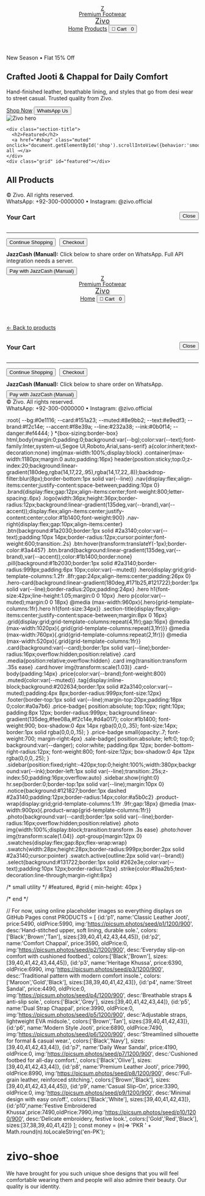 <!-- =========================
ZIVO — GITHUB PAGES FIX
Files included in this single doc:
1) index.html
2) product.html
3) style.css
4) products.js

HOW TO USE (GitHub):
- In your repo zivo-maker/zivo-shoe create/replace these 4 files at the ROOT of the repo.
- No local images needed right now — we use online placeholders so the site always shows correctly.
- Later, when you upload real images to /images, just change IMG URLs inside products.js
========================= -->

<!-- =========================
1) index.html
========================= -->
<!DOCTYPE html>
<html lang="en">
<head>
  <meta charset="UTF-8"/>
  <meta name="viewport" content="width=device-width, initial-scale=1"/>
  <title>Zivo — Premium Footwear</title>
  <meta name="description" content="Zivo — Premium jooti & chappal. Shop online."/>
  <link rel="stylesheet" href="style.css"/>
  <link rel="preconnect" href="https://www.paypal.com"/>
</head>
<body>
<header>
  <div class="container nav">
    <a class="brand" href="index.html">
      <div class="logo">Z</div>
      <div>
        <div style="font-size:14px;color:var(--muted);line-height:1">Premium Footwear</div>
        <div style="font-size:18px;letter-spacing:.6px">Zivo</div>
      </div>
    </a>
    <div class="nav-right">
      <a class="btn" href="index.html">Home</a>
      <a class="btn" href="#shop" onclick="document.getElementById('shop').scrollIntoView({behavior:'smooth'})">Products</a>
      <button class="btn brand" onclick="toggleCart()">🛒 Cart <span id="cart-count" class="pill" style="margin-left:8px">0</span></button>
    </div>
  </div>
</header>

<main class="container">
  <section id="home">
    <div class="hero">
      <div class="hero-card">
        <span class="tag">New Season • Flat 15% Off</span>
        <h1>Crafted Jooti & Chappal for Daily Comfort</h1>
        <p>Hand-finished leather, breathable lining, and styles that go from desi wear to street casual. Trusted quality from Zivo.</p>
        <div class="nav-right">
          <a class="btn brand" href="#shop" onclick="document.getElementById('shop').scrollIntoView({behavior:'smooth'})">Shop Now</a>
          <button class="btn" onclick="whatsapp()">WhatsApp Us</button>
        </div>
      </div>
      <img class="card" src="https://picsum.photos/seed/zivo-hero/1200/900" alt="Zivo hero">
    </div>

    <div class="section-title">
      <h2>Featured</h2>
      <a href="#shop" class="muted" onclick="document.getElementById('shop').scrollIntoView({behavior:'smooth'})">View all →</a>
    </div>
    <div class="grid" id="featured"></div>
  </section>

  <section id="shop">
    <div class="section-title"><h2>All Products</h2></div>
    <div class="grid" id="grid"></div>
  </section>
</main>

<footer class="footer container">
  <div class="nav-right" style="justify-content:space-between;flex-wrap:wrap;width:100%">
    <div>© <span id="year"></span> Zivo. All rights reserved.</div>
    <div class="muted">WhatsApp: +92-300-0000000 • Instagram: @zivo.official</div>
  </div>
</footer>

<!-- Cart sidebar -->
<aside id="cart" class="sidebar">
  <div style="display:flex;justify-content:space-between;align-items:center">
    <h3>Your Cart</h3>
    <button class="btn" onclick="toggleCart()">Close</button>
  </div>
  <div id="cartItems" style="margin-top:10px"></div>
  <hr class="sep"/>
  <div id="cartTotals"></div>
  <div style="display:flex;gap:10px;margin-top:10px">
    <button class="btn" onclick="toggleCart()">Continue Shopping</button>
    <button class="btn brand" onclick="checkout()">Checkout</button>
  </div>
  <div id="paypal-container" style="margin-top:12px"></div>
  <div class="notice" style="margin-top:10px">
    <b>JazzCash (Manual):</b> Click below to share order on WhatsApp. Full API integration needs a server.
    <div style="margin-top:8px">
      <button class="btn" onclick="jazzcash()">Pay with JazzCash (Manual)</button>
    </div>
  </div>
</aside>

<script src="products.js"></script>
<script>
// === Simple cart helpers (localStorage) ===
const CART_KEY = 'zivo_cart_v2';
const getCart = ()=> JSON.parse(localStorage.getItem(CART_KEY)||'[]');
const setCart = (c)=> localStorage.setItem(CART_KEY, JSON.stringify(c));
const cartCount = ()=> getCart().reduce((a,b)=>a+b.qty,0);
function addToCartItem({id,qty=1,size=null,color=null}){
  const c = getCart();
  const key = id + '|' + (size??'') + '|' + (color??'');
  const found = c.find(x=> x.key===key);
  if(found) found.qty += qty; else c.push({key, id, qty, size, color});
  setCart(c);
}
function removeCartIndex(i){ const c = getCart(); c.splice(i,1); setCart(c); }

const $=s=>document.querySelector(s);
function whatsapp(){
  const msg = encodeURIComponent('Hi Zivo, I want to place an order.');
  window.open('https://wa.me/923000000000?text='+msg,'_blank');
}
function money(n){ return 'PKR ' + Math.round(n).toLocaleString('en-PK'); }
function updateCartCount(){ $('#cart-count').textContent = cartCount(); }
function toggleCart(forceOpen=false){ const sb=$('#cart'); if(forceOpen){sb.classList.add('show'); renderCart(); return;} sb.classList.toggle('show'); renderCart(); }
function renderCart(){
  const c = getCart(); if(!c.length){ $('#cartItems').innerHTML='<div class="notice">Your cart is empty.</div>'; $('#cartTotals').innerHTML=''; $('#paypal-container').innerHTML=''; updateCartCount(); return; }
  let html=''; let total=0;
  c.forEach((it,idx)=>{ const p = PRODUCTS.find(x=>x.id===it.id); const line=p.price*it.qty; total+=line; html+=`<div style="display:flex;gap:10px;align-items:center;margin:8px 0">
    <img src="${p.img}" style="width:60px;height:60px;object-fit:cover;border-radius:10px">
    <div style="flex:1"><div><b>${p.name}</b></div><div class="muted">Qty ${it.qty}${it.size? ' • EU '+it.size:''}${it.color? ' • '+it.color:''}</div></div>
    <div>${money(line)}</div>
    <button class="btn" onclick="removeItem(${idx})">×</button>
  </div>`; });
  $('#cartItems').innerHTML=html; const shipping = total>15000?0:300;
  $('#cartTotals').innerHTML = `<div style="display:flex;justify-content:space-between"><span class="muted">Subtotal</span><span>${money(total)}</span></div>
  <div style="display:flex;justify-content:space-between"><span class="muted">Shipping</span><span>${shipping?money(shipping):'Free'}</span></div>
  <div style="display:flex;justify-content:space-between;font-weight:800"><span>Total</span><span>${money(total+shipping)}</span></div>`;
  updateCartCount();
}
function removeItem(i){ removeCartIndex(i); renderCart(); }

function renderCard(p){
  const sale = p.oldPrice && p.oldPrice>p.price;
  return `<div class="card">
    ${sale?'<div class="sale-badge">SALE</div>':''}
    <div class="media">
      <img src="${p.img}" alt="${p.name}">
      <div class="price-badge"><small>PKR</small>${Math.round(p.price).toLocaleString('en-PK')}</div>
    </div>
    <div class="card-body">
      <div style="display:flex;justify-content:space-between;align-items:center">
        <h3 style="margin:0;font-size:18px">${p.name}</h3>
        <span class="tag">Zivo</span>
      </div>
      <p class="muted" style="margin:6px 0">${p.desc}</p>
      <div style="display:flex;justify-content:space-between;align-items:center">
        <div>${sale?'<span class="strike">'+money(p.oldPrice)+'</span>':''}<span class="price">${money(p.price)}</span></div>
        <a class="btn brand" href="product.html?id=${p.id}">View</a>
      </div>
    </div>
  </div>`;
}
function renderFeatured(){ document.getElementById('featured').innerHTML = PRODUCTS.slice(0,4).map(renderCard).join(''); }
function renderGrid(){ document.getElementById('grid').innerHTML = PRODUCTS.map(renderCard).join(''); }

function checkout(){
  const c = getCart(); if(!c.length){ alert('Cart is empty'); return; }
  if(window.paypal){
    const sub = c.reduce((s,it)=> s + (PRODUCTS.find(p=>p.id===it.id).price*it.qty),0);
    const grand = sub + (sub>15000?0:300);
    document.getElementById('paypal-container').innerHTML='';
    paypal.Buttons({
      style:{layout:'horizontal',shape:'rect',label:'paypal'},
      createOrder: (data, actions)=> actions.order.create({purchase_units:[{amount:{value:(grand/280).toFixed(2)}}]}),
      onApprove: async (data, actions)=>{ const details = await actions.order.capture(); alert('Payment successful! Order ID: '+details.id); localStorage.removeItem(CART_KEY); renderCart(); },
      onError: (err)=>{ console.error(err); alert('PayPal error. Please try again.'); }
    }).render('#paypal-container');
    toggleCart(true);
  }else{ alert('PayPal SDK not loaded.'); }
}
function jazzcash(){
  const c = getCart(); if(!c.length){ alert('Cart is empty'); return; }
  const order = c.map(it=>{ const p = PRODUCTS.find(x=>x.id===it.id); return {name:p.name, qty:it.qty, price:p.price, size:it.size, color:it.color}; });
  const msg = encodeURIComponent('New JazzCash order for Zivo:%0A'+JSON.stringify(order,null,2));
  window.open('https://wa.me/923000000000?text='+msg,'_blank');
}
(function init(){ document.getElementById('year').textContent = new Date().getFullYear(); renderFeatured(); renderGrid(); updateCartCount(); })();
</script>
<script src="https://www.paypal.com/sdk/js?client-id=sb&currency=USD"></script>
</body>
</html>

<!-- =========================
2) product.html
========================= -->
<!DOCTYPE html>
<html lang="en">
<head>
  <meta charset="UTF-8"/>
  <meta name="viewport" content="width=device-width, initial-scale=1"/>
  <title>Zivo — Product</title>
  <link rel="stylesheet" href="style.css"/>
  <link rel="preconnect" href="https://www.paypal.com"/>
</head>
<body>
<header>
  <div class="container nav">
    <a class="brand" href="index.html">
      <div class="logo">Z</div>
      <div>
        <div style="font-size:14px;color:var(--muted);line-height:1">Premium Footwear</div>
        <div style="font-size:18px;letter-spacing:.6px">Zivo</div>
      </div>
    </a>
    <div class="nav-right">
      <a class="btn" href="index.html">Home</a>
      <button class="btn brand" onclick="toggleCart()">🛒 Cart <span id="cart-count" class="pill" style="margin-left:8px">0</span></button>
    </div>
  </div>
</header>

<main class="container">
  <a href="index.html" class="muted">← Back to products</a>
  <div class="product-wrap" id="wrap" style="margin-top:10px"></div>
</main>

<aside id="cart" class="sidebar">
  <div style="display:flex;justify-content:space-between;align-items:center">
    <h3>Your Cart</h3>
    <button class="btn" onclick="toggleCart()">Close</button>
  </div>
  <div id="cartItems" style="margin-top:10px"></div>
  <hr class="sep"/>
  <div id="cartTotals"></div>
  <div style="display:flex;gap:10px;margin-top:10px">
    <button class="btn" onclick="toggleCart()">Continue Shopping</button>
    <button class="btn brand" onclick="checkout()">Checkout</button>
  </div>
  <div id="paypal-container" style="margin-top:12px"></div>
  <div class="notice" style="margin-top:10px">
    <b>JazzCash (Manual):</b> Click below to share order on WhatsApp.
    <div style="margin-top:8px"><button class="btn" onclick="jazzcash()">Pay with JazzCash (Manual)</button></div>
  </div>
</aside>

<footer class="footer container">
  <div class="nav-right" style="justify-content:space-between;flex-wrap:wrap;width:100%">
    <div>© <span id="year"></span> Zivo. All rights reserved.</div>
    <div class="muted">WhatsApp: +92-300-0000000 • Instagram: @zivo.official</div>
  </div>
</footer>

<script src="products.js"></script>
<script>
// cart helpers
const CART_KEY = 'zivo_cart_v2';
const getCart = ()=> JSON.parse(localStorage.getItem(CART_KEY)||'[]');
const setCart = (c)=> localStorage.setItem(CART_KEY, JSON.stringify(c));
const cartCount = ()=> getCart().reduce((a,b)=>a+b.qty,0);
function addToCartItem({id,qty=1,size=null,color=null}){ const c=getCart(); const key=id+'|'+(size??'')+'|'+(color??''); const f=c.find(x=>x.key===key); if(f) f.qty+=qty; else c.push({key,id,qty,size,color}); setCart(c);} 
function removeCartIndex(i){ const c=getCart(); c.splice(i,1); setCart(c);} 
const $=s=>document.querySelector(s);
function money(n){ return 'PKR ' + Math.round(n).toLocaleString('en-PK'); }
function updateCartCount(){ document.getElementById('cart-count').textContent = cartCount(); }
function toggleCart(forceOpen=false){ const sb=document.getElementById('cart'); if(forceOpen){sb.classList.add('show'); renderCart(); return;} sb.classList.toggle('show'); renderCart(); }
function renderCart(){ const c=getCart(); if(!c.length){ document.getElementById('cartItems').innerHTML='<div class="notice">Your cart is empty.</div>'; document.getElementById('cartTotals').innerHTML=''; document.getElementById('paypal-container').innerHTML=''; updateCartCount(); return;} let html=''; let total=0; c.forEach((it,idx)=>{ const p=PRODUCTS.find(x=>x.id===it.id); const line=p.price*it.qty; total+=line; html+=`<div style="display:flex;gap:10px;align-items:center;margin:8px 0"><img src="${p.img}" style="width:60px;height:60px;object-fit:cover;border-radius:10px"><div style="flex:1"><div><b>${p.name}</b></div><div class=muted>Qty ${it.qty}${it.size? ' • EU '+it.size:''}${it.color? ' • '+it.color:''}</div></div><div>${money(line)}</div><button class=btn onclick="removeItem(${idx})">×</button></div>`; }); document.getElementById('cartItems').innerHTML=html; const shipping= total>15000?0:300; document.getElementById('cartTotals').innerHTML=`<div style="display:flex;justify-content:space-between"><span class=muted>Subtotal</span><span>${money(total)}</span></div><div style="display:flex;justify-content:space-between"><span class=muted>Shipping</span><span>${shipping?money(shipping):'Free'}</span></div><div style="display:flex;justify-content:space-between;font-weight:800"><span>Total</span><span>${money(total+shipping)}</span></div>`; updateCartCount(); }
function removeItem(i){ removeCartIndex(i); renderCart(); }
function getParam(name){ return new URLSearchParams(location.search).get(name); }
function renderDetail(){
  const id = getParam('id') || 'p1';
  const p = PRODUCTS.find(x=>x.id===id) || PRODUCTS[0];
  const sale = p.oldPrice && p.oldPrice>p.price;
  const wrap = document.getElementById('wrap');
  const colorSwatches = p.colors.map((c,i)=>`<div class=swatch data-color="${c}" title="${c}" style="background:${c.toLowerCase()};${i===0?'outline:2px solid var(--brand)':''}"></div>`).join('');
  const sizeOpts = p.sizes.map(s=>`<option value="${s}">EU ${s}</option>`).join('');
  wrap.innerHTML = `
    <div class="photo">
      ${sale?'<div class="sale-badge">SALE</div>':''}
      <img src="${p.img}" alt="${p.name}">
      <div class="price-badge" style="position:absolute;top:10px;right:10px"><small>PKR</small>${Math.round(p.price).toLocaleString('en-PK')}</div>
    </div>
    <div>
      <h2 style="margin:0 0 8px">${p.name}</h2>
      <div style="margin-bottom:10px">${sale?'<span class="strike">'+money(p.oldPrice)+'</span>':''}<span class="price" style="font-size:20px">${money(p.price)}</span></div>
      <p class="muted">${p.desc}</p>
      <div class="opt-group"><div class="muted" style="margin-bottom:6px">Color</div><div class="swatches" id="swatches">${colorSwatches}</div></div>
      <div class="opt-group"><div class="muted" style="margin-bottom:6px">Size</div><select id="size" class="select">${sizeOpts}</select></div>
      <div class="opt-group"><label class="muted" for="qty">Quantity</label><input id="qty" type="number" min="1" value="1" class="select" style="width:120px"/></div>
      <div style="display:flex;gap:10px;margin-top:10px;flex-wrap:wrap">
        <button class="btn" id="add">Add to Cart</button>
        <button class="btn brand" id="buy">Buy Now</button>
      </div>
    </div>`;
  const sw = document.getElementById('swatches').querySelectorAll('.swatch');
  let chosenColor = p.colors[0];
  sw.forEach(el=> el.addEventListener('click', ()=>{ sw.forEach(s=>s.classList.remove('active')); el.classList.add('active'); chosenColor = el.getAttribute('data-color'); }));
  document.getElementById('add').addEventListener('click', ()=>{ const size = document.getElementById('size').value; const qty = Math.max(1, parseInt(document.getElementById('qty').value||'1')); addToCartItem({id:p.id, qty, size, color:chosenColor}); toggleCart(true); });
  document.getElementById('buy').addEventListener('click', ()=>{ const size = document.getElementById('size').value; const qty = Math.max(1, parseInt(document.getElementById('qty').value||'1')); const key = p.id + '|' + size + '|' + chosenColor; const item = {key, id:p.id, qty, size, color:chosenColor}; localStorage.setItem('zivo_cart_v2', JSON.stringify([item])); checkout(); });
}
function checkout(){ const c=getCart(); if(!c.length){ alert('Cart is empty'); return; } if(window.paypal){ const sub=c.reduce((s,it)=> s + (PRODUCTS.find(p=>p.id===it.id).price*it.qty),0); const grand=sub+(sub>15000?0:300); document.getElementById('paypal-container').innerHTML=''; paypal.Buttons({ style:{layout:'horizontal',shape:'rect',label:'paypal'}, createOrder:(data,actions)=> actions.order.create({purchase_units:[{amount:{value:(grand/280).toFixed(2)}}]}), onApprove: async (data,actions)=>{ const d=await actions.order.capture(); alert('Payment successful! Order ID: '+d.id); localStorage.removeItem('zivo_cart_v2'); renderCart(); }, onError:(err)=>{ console.error(err); alert('PayPal error. Please try again.'); } }).render('#paypal-container'); toggleCart(true);} else { alert('PayPal SDK not loaded.'); } }
function jazzcash(){ const c=getCart(); if(!c.length){ alert('Cart is empty'); return; } const order=c.map(it=>{ const p=PRODUCTS.find(x=>x.id===it.id); return {name:p.name, qty:it.qty, price:p.price, size:it.size, color:it.color}; }); const msg=encodeURIComponent('New JazzCash order for Zivo:%0A'+JSON.stringify(order,null,2)); window.open('https://wa.me/923000000000?text='+msg,'_blank'); }
document.getElementById('year').textContent = new Date().getFullYear(); renderDetail(); updateCartCount();
</script>
<script src="https://www.paypal.com/sdk/js?client-id=sb&currency=USD"></script>
</body>
</html>

<!-- =========================
3) style.css
========================= -->
:root{ --bg:#0e1116; --card:#151a23; --muted:#8e9bb2; --text:#e9edf3; --brand:#f2c14e; --accent:#f8e39a; --line:#232a38; --ink:#0b0f14; --danger:#ef4444; }
*{box-sizing:border-box}
html,body{margin:0;padding:0;background:var(--bg);color:var(--text);font-family:Inter,system-ui,Segoe UI,Roboto,Arial,sans-serif}
a{color:inherit;text-decoration:none}
img{max-width:100%;display:block}
.container{max-width:1180px;margin:0 auto;padding:16px}
header{position:sticky;top:0;z-index:20;background:linear-gradient(180deg,rgba(14,17,22,.95),rgba(14,17,22,.8));backdrop-filter:blur(8px);border-bottom:1px solid var(--line)}
.nav{display:flex;align-items:center;justify-content:space-between;padding:10px 0}
.brand{display:flex;gap:12px;align-items:center;font-weight:800;letter-spacing:.6px}
.logo{width:36px;height:36px;border-radius:12px;background:linear-gradient(135deg,var(--brand),var(--accent));display:flex;align-items:center;justify-content:center;color:#1b1400;font-weight:900}
.nav-right{display:flex;gap:10px;align-items:center}
.btn{background:#1a2030;border:1px solid #2a3140;color:var(--text);padding:10px 14px;border-radius:12px;cursor:pointer;font-weight:600;transition:.2s}
.btn:hover{transform:translateY(-1px);border-color:#3a4457}
.btn.brand{background:linear-gradient(135deg,var(--brand),var(--accent));color:#1b1400;border:none}
.pill{background:#1b2030;border:1px solid #2a3140;border-radius:999px;padding:6px 10px;color:var(--muted)}
.hero{display:grid;grid-template-columns:1.2fr .8fr;gap:24px;align-items:center;padding:26px 0}
.hero-card{background:linear-gradient(180deg,#171b25,#121722);border:1px solid var(--line);border-radius:20px;padding:24px}
.hero h1{font-size:42px;line-height:1.05;margin:0 0 10px}
.hero p{color:var(--muted);margin:0 0 18px}
@media (max-width:960px){.hero{grid-template-columns:1fr}.hero h1{font-size:34px}}
.section-title{display:flex;align-items:center;justify-content:space-between;margin:8px 0 16px}
.grid{display:grid;grid-template-columns:repeat(4,1fr);gap:16px}
@media (max-width:1020px){.grid{grid-template-columns:repeat(3,1fr)}}
@media (max-width:760px){.grid{grid-template-columns:repeat(2,1fr)}}
@media (max-width:520px){.grid{grid-template-columns:1fr}}
.card{background:var(--card);border:1px solid var(--line);border-radius:16px;overflow:hidden;position:relative}
.card .media{position:relative;overflow:hidden}
.card img{transition:transform .35s ease}
.card:hover img{transform:scale(1.03)}
.card-body{padding:14px}
.price{color:var(--brand);font-weight:800}
.muted{color:var(--muted)}
.tag{display:inline-block;background:#202634;border:1px solid #2a3140;color:var(--muted);padding:4px 8px;border-radius:999px;font-size:12px}
.footer{border-top:1px solid var(--line);margin-top:20px;padding:18px 0;color:#a0a7b6}
.price-badge{ position:absolute; top:10px; right:10px; padding:8px 12px; border-radius:999px; background:linear-gradient(135deg,#fee08a,#f2c14e,#d4a017); color:#1b1400; font-weight:900; box-shadow:0 4px 14px rgba(0,0,0,.35); font-size:14px; border:1px solid rgba(0,0,0,.15); }
.price-badge small{opacity:.7; font-weight:700; margin-right:4px}
.sale-badge{ position:absolute; left:0; top:0; background:var(--danger); color:white; padding:6px 12px; border-bottom-right-radius:12px; font-weight:800; font-size:12px; box-shadow:0 4px 12px rgba(0,0,0,.25); }
.sidebar{position:fixed;right:-420px;top:0;height:100%;width:380px;background:var(--ink);border-left:1px solid var(--line);transition:.25s;z-index:50;padding:16px;overflow:auto}
.sidebar.show{right:0}
hr.sep{border:0;border-top:1px solid var(--line);margin:10px 0}
.notice{background:#121827;border:1px dashed #2a3140;padding:12px;border-radius:14px;color:#a5b0c2}
.product-wrap{display:grid;grid-template-columns:1.1fr .9fr;gap:18px}
@media (max-width:900px){.product-wrap{grid-template-columns:1fr}}
.photo{background:var(--card);border:1px solid var(--line);border-radius:16px;overflow:hidden;position:relative}
.photo img{width:100%;display:block;transition:transform .3s ease}
.photo:hover img{transform:scale(1.04)}
.opt-group{margin:12px 0}
.swatches{display:flex;gap:8px;flex-wrap:wrap}
.swatch{width:28px;height:28px;border-radius:999px;border:2px solid #2a3140;cursor:pointer}
.swatch.active{outline:2px solid var(--brand)}
.select{background:#131722;border:1px solid #262e3e;color:var(--text);padding:10px 12px;border-radius:12px}
.strike{color:#9aa2b5;text-decoration:line-through;margin-right:8px}

/* small utility */
#featured, #grid { min-height: 40px }

/* end */

<!-- =========================
4) products.js
========================= -->
// For now, using online placeholder images so everything displays on GitHub Pages
const PRODUCTS = [
  {id:'p1', name:'Classic Leather Jooti',   price:5490, oldPrice:5990, img:'https://picsum.photos/seed/p1/1200/900',  desc:'Hand-stitched upper, soft lining, durable sole.', colors:['Black','Brown','Tan'], sizes:[39,40,41,42,43,44,45]},
  {id:'p2', name:'Comfort Chappal',         price:3590, oldPrice:0,    img:'https://picsum.photos/seed/p2/1200/900',  desc:'Everyday slip-on comfort with cushioned footbed.', colors:['Black','Brown'], sizes:[39,40,41,42,43,44,45]},
  {id:'p3', name:'Heritage Khussa',         price:6390, oldPrice:6990, img:'https://picsum.photos/seed/p3/1200/900',  desc:'Traditional pattern with modern comfort insole.', colors:['Maroon','Gold','Black'], sizes:[38,39,40,41,42,43]},
  {id:'p4', name:'Street Sandal',           price:4490, oldPrice:0,    img:'https://picsum.photos/seed/p4/1200/900',  desc:'Breathable straps & anti-slip sole.', colors:['Black','Grey'], sizes:[39,40,41,42,43,44]},
  {id:'p5', name:'Dual Strap Chappal',      price:3990, oldPrice:0,    img:'https://picsum.photos/seed/p5/1200/900',  desc:'Adjustable straps, lightweight EVA midsole.', colors:['Brown','Tan'], sizes:[39,40,41,42,43]},
  {id:'p6', name:'Modern Style Jooti',      price:6890, oldPrice:7490, img:'https://picsum.photos/seed/p6/1200/900',  desc:'Streamlined silhouette for formal & casual wear.', colors:['Black','Navy'], sizes:[39,40,41,42,43,44]},
  {id:'p7', name:'Daily Wear Sandal',       price:4190, oldPrice:0,    img:'https://picsum.photos/seed/p7/1200/900',  desc:'Cushioned footbed for all-day comfort.', colors:['Black','Olive'], sizes:[39,40,41,42,43,44]},
  {id:'p8', name:'Premium Leather Jooti',   price:7990, oldPrice:8990, img:'https://picsum.photos/seed/p8/1200/900',  desc:'Full-grain leather, reinforced stitching.', colors:['Brown','Black'], sizes:[39,40,41,42,43,44,45]},
  {id:'p9', name:'Casual Slip-On',          price:3390, oldPrice:0,    img:'https://picsum.photos/seed/p9/1200/900',  desc:'Minimal design with easy on/off.', colors:['Black','White'], sizes:[39,40,41,42,43]},
  {id:'p10',name:'Festive Embroidered Khussa',price:7490,oldPrice:7990,img:'https://picsum.photos/seed/p10/1200/900', desc:'Delicate embroidery, festive look.', colors:['Gold','Red','Black'], sizes:[37,38,39,40,41,42]}
];
const money = (n)=> 'PKR ' + Math.round(n).toLocaleString('en-PK');
# zivo-shoe
We have brought for you such unique shoe designs that you will feel comfortable wearing them and people will also admire their beauty. Our quality is our identity.
